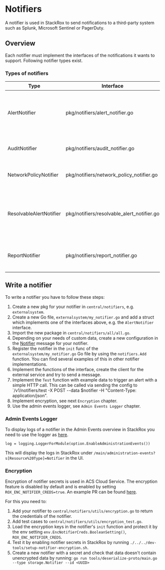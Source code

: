 # Notifiers

A notifier is used in StackRox to send notifications to a third-party system such as Splunk, Microsoft Sentinel
or PagerDuty.

## Overview

Each notifier must implement the interfaces of the notifications it wants to support. Following notifier types exist.

### Types of notifiers

| Type                    | Interface                                  | Description                                                                                                                                   |
|-------------------------|--------------------------------------------|-----------------------------------------------------------------------------------------------------------------------------------------------|
| AlertNotifier           | pkg/notifiers/alert_notifier.go            | The alert notifications used to send alerts generated by StackRox's policy engine. Examples are the Microsoft Sentinel or PagerDuty notifier. |
| AuditNotifier           | pkg/notifiers/audit_notifier.go            | The AuditLog notifications are used to send notifications about AuditLogs.                                                                    |
| NetworkPolicyNotifier   | pkg/notifiers/network_policy_notifier.go   | NetworkPolicyNotifier sends notifications about Network Policies.                                                                             |
| ResolvableAlertNotifier | pkg/notifiers/resolvable_alert_notifier.go | The ResolvableAlertNotifier is used to resolve alerts from a third party system. PagerDuty and AWS Security Hub implement these.              |
| ReportNotifier          | pkg/notifiers/report_notifier.go           | The Report notifier defines to send reports, e.g. acscs email and email support this type.                                                    |


## Write a notifier

To write a notifier you have to follow these steps:

1. Create a new pkg for your notifier in `central/notifiers`, e.g. `externalsystem`.
2. Create a new Go file, `externalsystem/my_notifier.go` and add a struct which implements one of the interfaces above, e.g. the `AlertNotifier` interface.
3. Import the new package in `central/notifiers/all/all.go`.
4. Depending on your needs of custom data, create a new configuration in the [Notifier](https://github.com/stackrox/stackrox/blob/master/proto/storage/notifier.proto#L20-L31) message for your notifier.
5. Register the notifier in the `init` func of the `externalsystem/my_notifier.go` Go file by using the `notifiers.Add` function. You can find several examples of this in other notifier implementations.
6. Implement the functions of the interface, create the client for the external service and try to send a message.
7. Implement the `Test` function with example data to trigger an alert with a simple HTTP call. This can be called via sending the config to `/v1/notifiers/test -X POST --data $notifier -H "Content-Type: application/json".
8. Implement encryption, see next `Encryption` chapter.
9. Use the admin events logger, see `Admin Events Logger` chapter.

### Admin Events Logger

To display logs of a notifier in the Admin Events overview in StackRox you need to use the logger as [here](https://github.com/stackrox/stackrox/blob/master/central/notifiers/acscsemail/acscsemail.go#L26).

```
log = logging.LoggerForModule(option.EnableAdministrationEvents())
```

This will display the logs in StackRox under `/main/administration-events?s[Resource%20Type]=Notifier` in the UI.

### Encryption

Encryption of notifier secrets is used in ACS Cloud Service. The encryption feature is disabled by default and is enabled by setting `ROX_ENC_NOTIFIER_CREDS=true`.
An example PR can be found [here](https://github.com/stackrox/stackrox/pull/12829).

For this you need to:

1. Add your notifier to `central/notifiers/utils/encryption.go` to return the credentials of the notifier.
2. Add test cases to `central/notifiers/utils/encryption_test.go`.
3. Load the encryption keys in the notifier's `init` function and protect it by the env setting `env.EncNotifierCreds.BooleanSetting()`, `ROX_ENC_NOTIFIER_CREDS`.
4. Test it by enabling notifier secrets in StackRox by running `./../../dev-tools/setup-notifier-encryption.sh`.
5. Create a new notifier with a secret and check that data doesn't contain unencrypted data by running: `go run tools/deserialize-proto/main.go --type storage.Notifier --id <UUID>`

